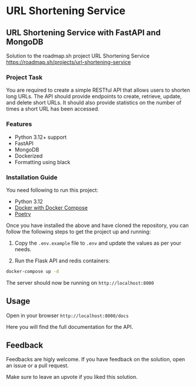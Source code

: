 # URL Shortening Service

## URL Shortening Service with FastAPI and MongoDB
Solution to the roadmap.sh project URL Shortening Service https://roadmap.sh/projects/url-shortening-service

### Project Task

You are required to create a simple RESTful API that allows users to shorten long URLs. 
The API should provide endpoints to create, retrieve, update, and delete short URLs. 
It should also provide statistics on the number of times a short URL has been accessed.

### Features

- Python 3.12+ support
- FastAPI
- MongoDB
- Dockerized
- Formatting using black

### Installation Guide

You need following to run this project:

- Python 3.12
- [Docker with Docker Compose](https://docs.docker.com/compose/install/)
- [Poetry](https://python-poetry.org/docs/#installation)

Once you have installed the above and have cloned the repository, you can follow the following steps to get the project up and running:

1. Copy the `.env.example` file to `.env` and update the values as per your needs.

2. Run the Flask API and redis containers:

```bash
docker-compose up -d
```

The server should now be running on `http://localhost:8000`

## Usage

Open in your browser `http://localhost:8000/docs`

Here you will find the full documentation for the API.

## Feedback

Feedbacks are higly welcome. If you have feedback on the solution, open an issue or a pull request.

Make sure to leave an upvote if you liked this solution.